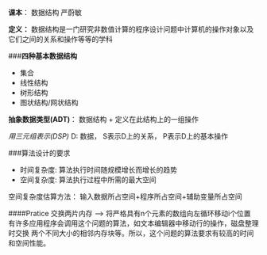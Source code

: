 **课本**：  数据结构 严蔚敏

__定义：__
 数据结构是一门研究非数值计算的程序设计问题中计算机的操作对象以及它们之间的关系和操作等等的学科
 
 ###**四种基本数据结构**
 - 集合
 - 线性结构
 - 树形结构
 - 图状结构/网状结构
 
 **抽象数据类型(ADT)**： 
 数据结构 + 定义在此结构上的一组操作
 
 _用三元组表示(DSP)_
 D: 数据， S表示D上的关系， P表示D上的基本操作
 
 ###算法设计的要求
 - 时间复杂度: 算法执行时间随规模增长而增长的趋势
 - 空间复杂度: 算法执行过程中所需的最大空间
 
 空间复杂度估算方法： 输入数据所占空间+程序所占空间+辅助变量所占空间
 

####Pratice
    交换两片内存 --> 将严格具有n个元素的数组向左循环移动i个位置
    有许多应用程序会调用这个问题的算法，如文本编辑器中移动行的操作，磁盘整理时交换
    两个不同大小的相邻内存块等。所以，这个问题的算法要求有较高的时间和空间性能。
    
 
  